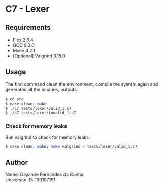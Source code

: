 # C7 - Lexer

## Requirements

- Flex 2.6.4
- GCC 9.3.0
- Make 4.2.1
- [Optional] Valgrind 3.15.0

## Usage

The first command clean the environment, compile the system again and generates all the binaries, outputs:

```bash
$ cd src
$ make clean; make
$ ./c7 tests/lexer/valid_1.c7
$ ./c7 tests/lexer/invalid_1.c7
```

### Check for memory leaks

Run valgrind to check for memory leaks:

```bash
$ make clean; make; make valgrind < tests/lexer/valid_1.c7
```

## Author

Name: Dayanne Fernandes da Cunha  
University ID: 130107191